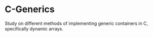 # C-Generics

Study on different methods of implementing generic containers in C, specifically dynamic arrays.
